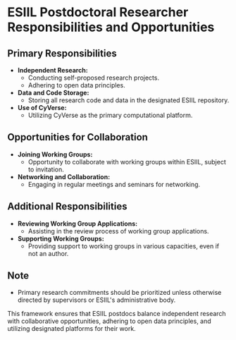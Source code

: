 # ESIIL Postdoctoral Researcher Responsibilities and Opportunities

## Primary Responsibilities

- **Independent Research:**
   - Conducting self-proposed research projects.
   - Adhering to open data principles.
- **Data and Code Storage:**
   - Storing all research code and data in the designated ESIIL repository.
- **Use of CyVerse:**
   - Utilizing CyVerse as the primary computational platform.

## Opportunities for Collaboration

- **Joining Working Groups:**
   - Opportunity to collaborate with working groups within ESIIL, subject to invitation.
- **Networking and Collaboration:**
   - Engaging in regular meetings and seminars for networking.

## Additional Responsibilities

- **Reviewing Working Group Applications:**
   - Assisting in the review process of working group applications.
- **Supporting Working Groups:**
   - Providing support to working groups in various capacities, even if not an author.

## Note
- Primary research commitments should be prioritized unless otherwise directed by supervisors or ESIIL's administrative body.

This framework ensures that ESIIL postdocs balance independent research with collaborative opportunities, adhering to open data principles, and utilizing designated platforms for their work.

